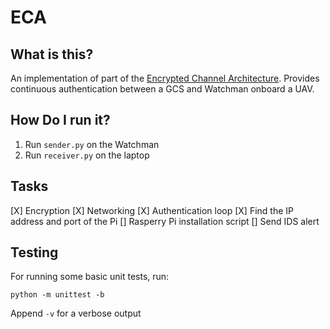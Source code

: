 # ECA

## What is this?

An implementation of part of the [Encrypted Channel Architecture](https://ieeexplore.ieee.org/document/7926571/).
Provides continuous authentication between a GCS and Watchman onboard a UAV.

## How Do I run it?

1. Run `sender.py` on the Watchman
2. Run `receiver.py` on the laptop

## Tasks

[X] Encryption
[X] Networking
[X] Authentication loop
[X] Find the IP address and port of the Pi
[] Rasperry Pi installation script
[] Send IDS alert

## Testing

For running some basic unit tests, run:

```
python -m unittest -b
```

Append `-v` for a verbose output

